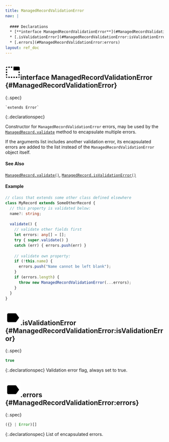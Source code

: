 ```yaml
---
title: ManagedRecordValidationError
nav: |

  #### Declarations
  * [**interface ManagedRecordValidationError**](#ManagedRecordValidationError)
  * [.isValidationError](#ManagedRecordValidationError:isValidationError)
  * [.errors](#ManagedRecordValidationError:errors)
layout: ref_doc
---
```


## ![](/assets/icons/spec-interface.svg)interface ManagedRecordValidationError {#ManagedRecordValidationError}
{:.spec}


<pre markdown="span"><code markdown="span">`extends Error`</code></pre>
{:.declarationspec}

Constructor for `ManagedRecordValidationError` errors, may be used by the [`ManagedRecord.validate`](./ManagedRecord#ManagedRecord:validate) method to encapsulate multiple errors.

If the arguments list includes another validation error, its encapsulated errors are added to the list instead of the `ManagedRecordValidationError` object itself.

#### See Also
[`ManagedRecord.validate()`](./ManagedRecord#ManagedRecord:validate), [`ManagedRecord.isValidationError()`](./ManagedRecord#ManagedRecord:isValidationError)

#### Example
```typescript
// class that extends some other class defined elsewhere
class MyRecord extends SomeOtherRecord {
  // this property is validated below:
  name?: string;

  validate() {
    // validate other fields first
    let errors: any[] = [];
    try { super.validate() }
    catch (err) { errors.push(err) }

    // validate own property:
    if (!this.name) {
      errors.push("Name cannot be left blank");
    }
    if (errors.length) {
      throw new ManagedRecordValidationError(...errors);
    }
  }
}
```




## ![](/assets/icons/spec-property.svg).isValidationError {#ManagedRecordValidationError:isValidationError}
{:.spec}

```typescript
true
```
{:.declarationspec}
Validation error flag, always set to true.



## ![](/assets/icons/spec-property.svg).errors {#ManagedRecordValidationError:errors}
{:.spec}

```typescript
({} | Error)[]
```
{:.declarationspec}
List of encapsulated errors.

